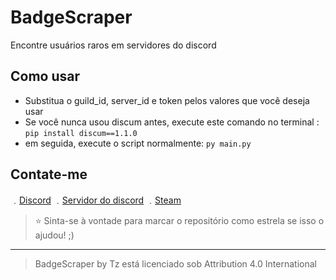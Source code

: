 # BadgeScraper

Encontre usuários raros em servidores do discord

## Como usar
- Substitua o guild_id, server_id e token pelos valores que você deseja usar
- Se você nunca usou discum antes, execute este comando no terminal : ```pip install discum==1.1.0```
- em seguida, execute o script normalmente: ```py main.py```

## Contate-me

﹒[Discord](https://discord.com/users/472756345909805059)
﹒[Servidor do discord](https://discord.gg/giflandia)
﹒[Steam](https://steamcommunity.com/id/Tzrico/)

> ⭐ Sinta-se à vontade para marcar o repositório como estrela se isso o ajudou! ;)

----

> BadgeScraper by Tz está licenciado sob Attribution 4.0 International
